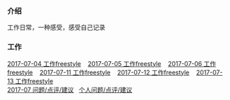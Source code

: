 ### 介绍
工作日常，一种感受，感受自己记录

### 工作
 [2017-07-04 工作freestyle](https://github.com/chinachenhuakang/work-detail/blob/master/2017/07/04.md)&nbsp;&nbsp;&nbsp;
 [2017-07-05 工作freestyle](https://github.com/chinachenhuakang/work-detail/blob/master/2017/07/05.md)&nbsp;&nbsp;&nbsp;
 [2017-07-06 工作freestyle](https://github.com/chinachenhuakang/work-detail/blob/master/2017/07/06.md)&nbsp;&nbsp;&nbsp;
 [2017-07-11 工作freestyle](https://github.com/chinachenhuakang/work-detail/blob/master/2017/07/11.md)&nbsp;&nbsp;&nbsp;
 [2017-07-12 工作freestyle](https://github.com/chinachenhuakang/work-detail/blob/master/2017/07/12.md)&nbsp;&nbsp;&nbsp;
 [2017-07-13 工作freestyle](https://github.com/chinachenhuakang/work-detail/blob/master/2017/07/13.md)<br/>
 [2017-07 问题/点评/建议](https://github.com/chinachenhuakang/work-detail/issues/4)   [个人问题/点评/建议](https://github.com/chinachenhuakang/work-detail/issues/1)
